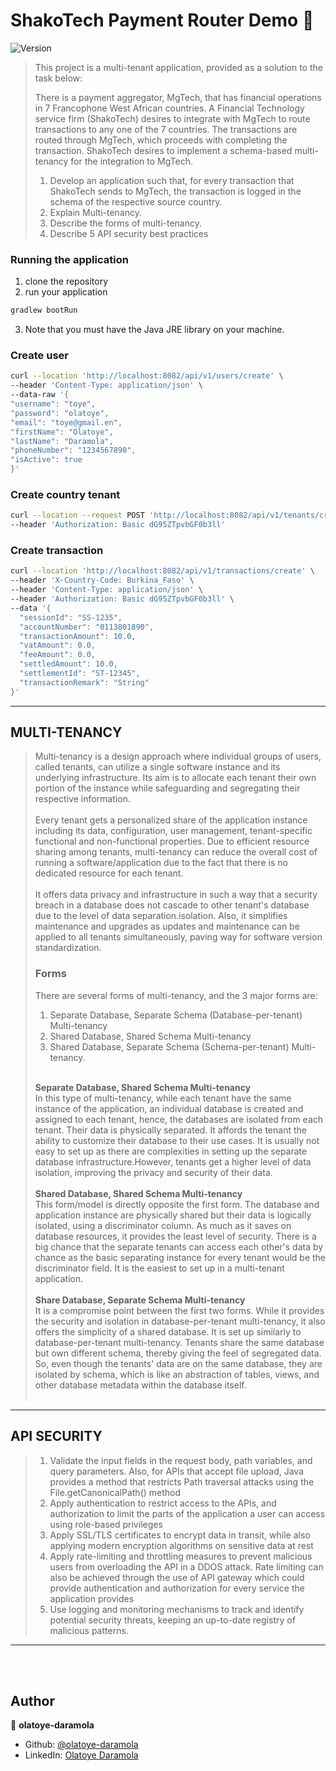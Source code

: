 <h1>ShakoTech Payment Router Demo 👋</h1>
<p>
  <img alt="Version" src="https://img.shields.io/badge/version-1.o-blue.svg?cacheSeconds=2592000" />
</p>


> This project is a multi-tenant application, provided as a solution to the task below:
> 
> There is a payment aggregator, MgTech, that has financial operations in 7 Francophone West African countries.
> A Financial Technology service firm (ShakoTech) desires to integrate with MgTech to route transactions to any one of the 7 countries. The transactions are routed through MgTech, which proceeds with completing the transaction. ShakoTech desires to implement a schema-based multi-tenancy for the integration to MgTech.
> 1. Develop an application such that, for every transaction that ShakoTech sends to MgTech, the transaction is logged in the schema of the respective source country.
> 2. Explain Multi-tenancy.
> 3. Describe the forms of multi-tenancy.
> 4. Describe 5 API security best practices


### Running the application
1. clone the repository
2. run your application
```sh
gradlew bootRun
```
3. Note that you must have the Java JRE library on your machine.

### Create user
```sh
curl --location 'http://localhost:8082/api/v1/users/create' \
--header 'Content-Type: application/json' \
--data-raw '{
"username": "toye",
"password": "olatoye",
"email": "toye@gmail.en",
"firstName": "Olatoye",
"lastName": "Daramola",
"phoneNumber": "1234567890",
"isActive": true
}'
```
### Create country tenant
```sh
curl --location --request POST 'http://localhost:8082/api/v1/tenants/create/Burkina_Faso' \
--header 'Authorization: Basic dG95ZTpvbGF0b3ll'
```
### Create transaction
```sh
curl --location 'http://localhost:8082/api/v1/transactions/create' \
--header 'X-Country-Code: Burkina_Faso' \
--header 'Content-Type: application/json' \
--header 'Authorization: Basic dG95ZTpvbGF0b3ll' \
--data '{
  "sessionId": "SS-1235",
  "accountNumber": "0113801890",
  "transactionAmount": 10.0,
  "vatAmount": 0.0,
  "feeAmount": 0.0,
  "settledAmount": 10.0,
  "settlementId": "ST-12345",
  "transactionRemark": "String"
}'
```

-----------------------------------------------------------------------------
## MULTI-TENANCY
> Multi-tenancy is a design approach where individual groups of users, called tenants, can utilize a single software instance and its underlying infrastructure.
> Its aim is to allocate each tenant their own portion of the instance while safeguarding and segregating their respective information.<br><br>
> Every tenant gets a personalized share of the application instance including its data, configuration, user management, 
> tenant-specific functional and non-functional properties. Due to efficient resource sharing among tenants, multi-tenancy
> can reduce the overall cost of running a software/application due to the fact that there is no dedicated resource for each tenant.<br><br>
> It offers data privacy and infrastructure in such a way that a security breach in a database does not cascade to other 
> tenant's database due to the level of data separation.isolation. Also, it simplifies maintenance and upgrades as updates and maintenance can be applied to all tenants simultaneously, paving way for software
> version standardization.
> ### Forms
> There are several forms of multi-tenancy, and the 3 major forms are:
> 1. Separate Database, Separate Schema (Database-per-tenant) Multi-tenancy
> 2. Shared Database, Shared Schema Multi-tenancy
> 3. Shared Database, Separate Schema (Schema-per-tenant) Multi-tenancy.
><br><br>
>
> <b>Separate Database, Shared Schema Multi-tenancy</b><br>
> In this type of multi-tenancy, while each tenant have the same instance of the application, an individual database is 
> created and assigned to each tenant, hence, the databases are isolated from each tenant. Their data is physically separated.
> It affords the tenant the ability to customize their database to their use cases. It is usually not easy to set up as 
> there are complexities in setting up the separate database infrastructure.However, tenants get a higher level of data 
> isolation, improving the privacy and security of their data.
> <br><br>
> <b>Shared Database, Shared Schema Multi-tenancy</b><br>
> This form/model is directly opposite the first form. The database and application instance are physically shared but
> their data is logically isolated, using a discriminator column. As much as it saves on database resources, it provides
> the least level of security. There is a big chance that the separate tenants can access each other's data by chance as
> the basic separating instance for every tenant would be the discriminator field. It is the easiest to set up in a multi-tenant
> application.
> <br><br>
> <b>Share Database, Separate Schema Multi-tenancy</b><br>
> It is a compromise point between the first two forms. While it provides the security and isolation in database-per-tenant
> multi-tenancy, it also offers the simplicity of a shared database. It is set up similarly to database-per-tenant multi-tenancy.
> Tenants share the same database but own different schema, thereby giving the feel of segregated data. So, even though
> the tenants' data are on the same database, they are isolated by schema, which is like an abstraction of tables, views,
> and other database metadata within the database itself.
> <br><br>
-----------------------------------------------------------------------------
## API SECURITY
> 1. Validate the input fields in the request body, path variables, and query parameters. Also, for APIs that accept file
> upload, Java provides a method that restricts Path traversal attacks using the File.getCanonicalPath() method
> 2. Apply authentication to restrict access to the APIs, and authorization to limit the parts of the application a user
> can access using role-based privileges
> 3. Apply SSL/TLS certificates to encrypt data in transit, while also applying modern encryption algorithms on sensitive data at rest
> 4. Apply rate-limiting and throttling measures to prevent malicious users from overloading the API in a DDOS attack. Rate limiting can also
> be achieved through the use of API gateway which could provide authentication and authorization for every service the application
> provides
> 5. Use logging and monitoring mechanisms to track and identify potential security threats, keeping an up-to-date registry
> of malicious patterns.

-----------------------------------------------------------------------------
<br><br>

## Author
👤 **olatoye-daramola**
* Github: [@olatoye-daramola](https://github.com/olatoye-daramola)
* LinkedIn: [Olatoye Daramola](https://www.linkedin.com/in/olatoye-daramola/)

